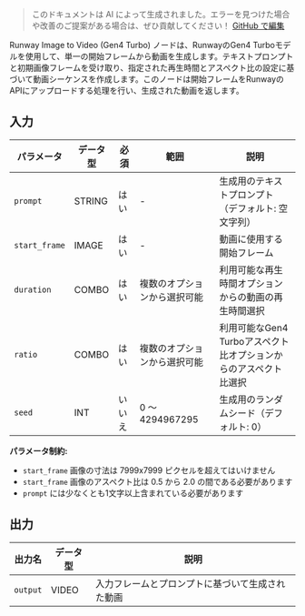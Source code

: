 > このドキュメントは AI によって生成されました。エラーを見つけた場合や改善のご提案がある場合は、ぜひ貢献してください！ [GitHub で編集](https://github.com/Comfy-Org/embedded-docs/blob/main/comfyui_embedded_docs/docs/RunwayImageToVideoNodeGen4/ja.md)

Runway Image to Video (Gen4 Turbo) ノードは、RunwayのGen4 Turboモデルを使用して、単一の開始フレームから動画を生成します。テキストプロンプトと初期画像フレームを受け取り、指定された再生時間とアスペクト比の設定に基づいて動画シーケンスを作成します。このノードは開始フレームをRunwayのAPIにアップロードする処理を行い、生成された動画を返します。

## 入力

| パラメータ | データ型 | 必須 | 範囲 | 説明 |
|-----------|-----------|----------|-------|-------------|
| `prompt` | STRING | はい | - | 生成用のテキストプロンプト（デフォルト: 空文字列） |
| `start_frame` | IMAGE | はい | - | 動画に使用する開始フレーム |
| `duration` | COMBO | はい | 複数のオプションから選択可能 | 利用可能な再生時間オプションからの動画の再生時間選択 |
| `ratio` | COMBO | はい | 複数のオプションから選択可能 | 利用可能なGen4 Turboアスペクト比オプションからのアスペクト比選択 |
| `seed` | INT | いいえ | 0 ～ 4294967295 | 生成用のランダムシード（デフォルト: 0） |

**パラメータ制約:**

- `start_frame` 画像の寸法は 7999x7999 ピクセルを超えてはいけません
- `start_frame` 画像のアスペクト比は 0.5 から 2.0 の間である必要があります
- `prompt` には少なくとも1文字以上含まれている必要があります

## 出力

| 出力名 | データ型 | 説明 |
|-------------|-----------|-------------|
| `output` | VIDEO | 入力フレームとプロンプトに基づいて生成された動画 |
